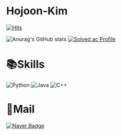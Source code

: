 # Hojoon-Kim
[![Hits](https://hits.seeyoufarm.com/api/count/incr/badge.svg?url=https%3A%2F%2Fgithub.com%2FHxjxxn95%2FHojoon-Kim&count_bg=%23144E9E&title_bg=%23555555&icon=smugmug.svg&icon_color=%23F5F5F5&title=hits&edge_flat=false)](https://hits.seeyoufarm.com)

![Anurag's GitHub stats](https://github-readme-stats.vercel.app/api?username=Hxjxxn95&show_icons=true&theme=tokyonight) [![Solved.ac Profile](http://mazassumnida.wtf/api/v2/generate_badge?boj=hojoon905)](https://solved.ac/hojoon905/)

# 📚Skills
![Python](https://img.shields.io/badge/Python-3776AB.svg?&style=for-the-badge&logo=Java&logoColor=white)
![Java](https://img.shields.io/badge/Java-007396.svg?&style=for-the-badge&logo=Java&logoColor=white)
![C++](https://img.shields.io/badge/C++-00599C.svg?&style=for-the-badge&logo=Java&logoColor=white)

# 📮Mail
[![Naver Badge](https://img.shields.io/badge/Naver-03C75A?style=flat-square&logo=Naver&logoColor=white&link=mailto:hojoon905@naver.com)](mailto:hojoon905@naver.com)
